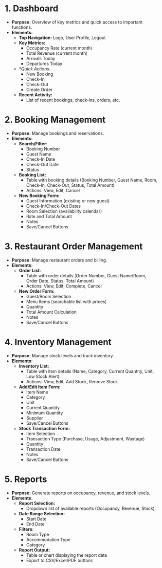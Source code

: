 # 1. Dashboard
- **Purpose:** Overview of key metrics and quick access to important functions.
- **Elements:**
    - **Top Navigation:** Logo, User Profile, Logout
    - **Key Metrics:**
        - Occupancy Rate (current month)
        - Total Revenue (current month)
        - Arrivals Today
        - Departures Today
    - **Quick Actions:*  
        - New Booking
        - Check-In
        - Check-Out
        - Create Order
    - **Recent Activity:**
        - List of recent bookings, check-ins, orders, etc.
# 2. Booking Management
- **Purpose:** Manage bookings and reservations.
- **Elements:**
    - **Search/Filter:**
        - Booking Number
        - Guest Name
        - Check-In Date
        - Check-Out Date
        - Status
    - **Booking List:**
        - Table with booking details (Booking Number, Guest Name, Room, Check-In, Check-Out, Status, Total Amount)
        - Actions: View, Edit, Cancel
    - **New Booking Form:**
        - Guest Information (existing or new guest)
        - Check-In/Check-Out Dates
        - Room Selection (availability calendar)
        - Rate and Total Amount
        - Notes
        - Save/Cancel Buttons
# 3. Restaurant Order Management
- **Purpose:** Manage restaurant orders and billing.
- **Elements:**
    - **Order List:**
        - Table with order details (Order Number, Guest Name/Room, Order Date, Status, Total Amount)
        - Actions: View, Edit, Complete, Cancel
    - **New Order Form:**
        - Guest/Room Selection
        - Menu Items (searchable list with prices)
        - Quantity
        - Total Amount Calculation
        - Notes
        - Save/Cancel Buttons
# 4. Inventory Management
- **Purpose:** Manage stock levels and track inventory.
- **Elements:**
    - **Inventory List:**
        - Table with item details (Name, Category, Current Quantity, Unit, Low Stock Alert)
        - Actions: View, Edit, Add Stock, Remove Stock
    - **Add/Edit Item Form:**
        - Item Name
        - Category
        - Unit
        - Current Quantity
        - Minimum Quantity
        - Supplier
        - Save/Cancel Buttons
    - **Stock Transaction Form:**
        - Item Selection
        - Transaction Type (Purchase, Usage, Adjustment, Wastage)
        - Quantity
        - Transaction Date
        - Notes
        - Save/Cancel Buttons
# 5. Reports
- **Purpose:** Generate reports on occupancy, revenue, and stock levels.
- **Elements:**
    - **Report Selection:**
        - Dropdown list of available reports (Occupancy, Revenue, Stock)
    - **Date Range Selection:**
        - Start Date
        - End Date
    - **Filters:**
        - Room Type
        - Accommodation Type
        - Category
    - **Report Output:**
        - Table or chart displaying the report data
        - Export to CSV/Excel/PDF buttons